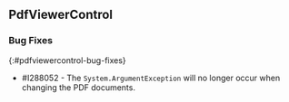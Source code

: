 ## PdfViewerControl

### Bug Fixes
{:#pdfviewercontrol-bug-fixes} 

* \#I288052 - The `System.ArgumentException` will no longer occur when changing the PDF documents.